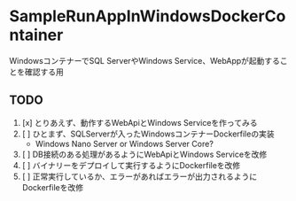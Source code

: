 # SampleRunAppInWindowsDockerContainer

WindowsコンテナーでSQL ServerやWindows Service、WebAppが起動することを確認する用

## TODO

1. [x] とりあえず、動作するWebApiとWindows Serviceを作ってみる
1. [ ] ひとまず、SQLServerが入ったWindowsコンテナーDockerfileの実装
    - Windows Nano Server or Windows Server Core?
1. [ ] DB接続のある処理があるようにWebApiとWindows Serviceを改修
1. [ ] バイナリーをデプロイして実行するようにDockerfileを改修
1. [ ] 正常実行しているか、エラーがあればエラーが出力されるようにDockerfileを改修
